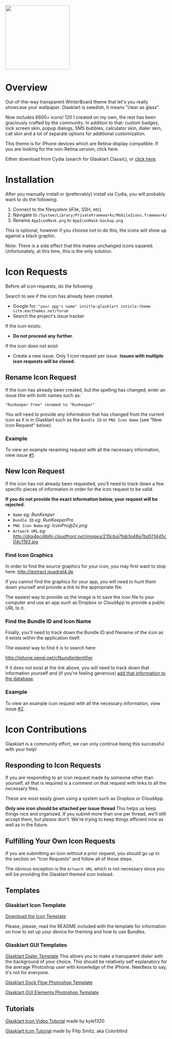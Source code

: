 <img src="http://www.maxthemes.com/images/zoomed-glasklarthd.jpg" width="200" />

Overview
=====================================================================

Out-of-the-way transparent WinterBoard theme that let's you really
showcase your wallpaper. Glasklart is swedish, it means "clear as
glass".

Now includes 6600+ icons! 120 I created on my own, the rest has been
graciously crafted by the community.  In addition to that: custom
badges, lock screen skin, popup dialogs, SMS bubbles, calculator skin,
dialer skin, call skin and a lot of separate options for additional
customization. 

This theme is for iPhone devices which are Retina-display compatible.
If you are looking for the non-Retina version, click here.

Either download from Cydia (search for Glasklart Classic), or
[click here](https://github.com/glasklart/classic/downloads).

Installation
=====================================================================

After you manually install or (preferrably) install via Cydia, you will
probably want to do the following:

  1. Connect to the filesystem (iFile, SSH, etc)
  2. Navigate to `/System/Library/PrivateFrameworks/MobileIcons.framework/`
  3. Rename `AppIconMask.png` to `AppIconMask-backup.png`

This is optional, however if you choose not to do this, the icons will
show up against a black graphic.

Note: There is a side effect that this makes unchanged icons squared.
Unfortunately, at this time, this is the only solution.

Icon Requests
=====================================================================

Before _all_ icon requests, do the following:

Search to see if the icon has already been created.

  * Google for: `"your app's name" intitle:glasklart intitle:theme site:macthemes.net/forum`
  * Search the project's issue tracker

If the icon exists:

  * __Do not proceed any further__.

If the icon does not exist:
  
  * Create a new issue. Only 1 icon request per issue. __Issues with
    multiple icon requests will be closed.__

Rename Icon Request
---------------------------------------------------------------------

If the icon has already been created, but the spelling has changed,
enter an issue title with both names such as:

    "Runkeeper Free" renamed to "Runkeeper"

You will need to provide any information that has changed from the
current icon as it is in Glasklart such as the `Bundle ID` or
`PNG Icon Name` (see "New Icon Request" below).

### Example ###

To view an example renaming request with all the necessary information,
view issue [#1](https://github.com/glasklart/hd/issues/1).

New Icon Request
---------------------------------------------------------------------

If the icon has not already been requested, you'll need to track down
a few specific pieces of information in order for the icon request to
be valid.

__If you do not provide the exact information below, your request will
be rejected.__

  * `Name` _eg: RunKeeper_
  * `Bundle ID` _eg: RunKeeperPro_
  * `PNG Icon Name` _eg: IconPro@2x.png_
  * `Artwork URL` _eg: http://dioi4pcdjblhi.cloudfront.net/images/215cba7fab1a48a7bd511445c04c1193.jpg_

### Find Icon Graphics ###

In order to find the source graphics for your icon, you may first want
to stop here: http://iextract.quadrat4.de

If you cannot find the graphics for your app, you will need to hunt
them down yourself and provide a link to the appropriate file.

The easiest way to provide us the image is to save the icon file to your
computer and use an app such as Dropbox or CloudApp to provide a public
URL to it.

### Find the Bundle ID and Icon Name ###

Finally, you'll need to track down the Bundle ID and filename of the icon
as it exists within the application itself.

The easiest way to find it is to search here:

http://iphone.xengi.net/cfbundleidentifier

If it does not exist at the link above, you will need to track down that
information yourself and (if you're feeling generous) [add that information
to the database](http://ios.xengi.org/cfbundleidentifier/default/).

### Example ###

To view an example icon request with all the necessary information,
view issue [#2](https://github.com/glasklart/hd/issues/2).


Icon Contributions
=====================================================================

Glasklart is a community effort, we can only continue being this successful with
your help!

Responding to Icon Requests
---------------------------------------------------------------------

If you are responding to an icon request made by someone other than yourself, all
that is required is a comment on that request with links to all the necessary files.

These are most easily given using a system such as Dropbox or CloudApp.

__Only one icon should be attached per issue thread__ This helps us keep things
nice and organized.  If you submit more than one per thread, we'll still accept
them, but _please_ don't.  We're trying to keep things efficient now as well as
in the future.

Fulfilling Your Own Icon Requests
---------------------------------------------------------------------

If you are submitting an icon without a prior request, you should go up to the
section on "Icon Requests" and follow all of those steps.

The obvious exception is the `Artwork URL` which is not necessary since you will
be providing the Glasklart themed icon instead.

Templates
---------------------------------------------------------------------

### Glasklart Icon Template ###

[Download the Icon Template](http://www.maxthemes.com/downloads/glasklart-template2.zip)

Please, please, read the README included with the template for information on how
to set up your device for theming and how to use Bundles.

### Glasklart GUI Templates ###

[Glasklart Dialer Template](http://www.maxthemes.com/downloads/glasklart-dialer.zip)
This allows you to make a transparent dialer with the background of your choice. This
should be relatively self explanatory for the average Photoshop user with knowledge of the
iPhone. Needless to say, it's not for everyone.

[Glasklart Dock Flow Photoshop Template](http://www.maxthemes.com/downloads/glasklart-dock-flow-template.zip)

[Glasklart GUI Elements Photoshop Template](http://www.maxthemes.com/downloads/glasklart-elements.zip)

Tutorials
---------------------------------------------------------------------

[Glasklart Icon Video Tutorial](http://www.youtube.com/watch?v=49rMynz3mtk) made by kyle1320

[Glasklart Icon Tutorial](http://www.maxthemes.com/downloads/glasklart-icons-tutorial.zip) made by Filip Smitz, aka Colorblind